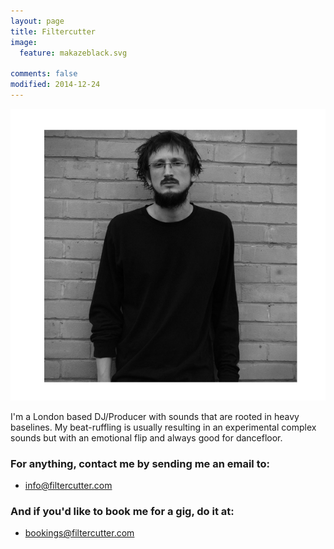 ```yaml
---
layout: page
title: Filtercutter
image:
  feature: makazeblack.svg
  
comments: false
modified: 2014-12-24
---
```


<img src="/images/filtercutter_photo.jpg">

I'm a London based DJ/Producer with sounds that are rooted in heavy baselines. My beat-ruffling is usually resulting in an experimental complex sounds but with an emotional flip and always good for dancefloor. 


### For anything, contact me by sending me an email to:

* <a href="mailto:info@filtercutter.com">info@filtercutter.com</a> 


### And if you'd like to book me for a gig, do it at:

* <a href="mailto:bookings@filtercutter.com">bookings@filtercutter.com</a> 
